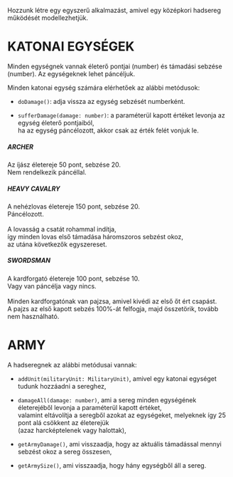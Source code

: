Hozzunk létre egy egyszerű alkalmazást, amivel egy középkori hadsereg működését modellezhetjük.

# KATONAI EGYSÉGEK

Minden egységnek vannak életerő pontjai (number) és támadási sebzése (number). Az egységeknek lehet páncéljuk.

Minden katonai egység számára elérhetőek az alábbi metódusok:

- `doDamage()`: adja vissza az egység sebzését numberként.

- `sufferDamage(damage: number)`: a paraméterül kapott értéket levonja az egység életerő pontjaiból,<br>
  ha az egység páncélozott, akkor csak az érték felét vonjuk le.

##### ARCHER

Az íjász életereje 50 pont, sebzése 20.<br>
Nem rendelkezik páncéllal.

##### HEAVY CAVALRY

A nehézlovas életereje 150 pont, sebzése 20.<br>
Páncélozott.<br>
<br>
A lovasság a csatát rohammal indítja,<br>
így minden lovas első támadása háromszoros sebzést okoz,<br>
az utána következők egyszereset.

##### SWORDSMAN

A kardforgató életereje 100 pont, sebzése 10.<br>
Vagy van páncélja vagy nincs.<br>
<br>
Minden kardforgatónak van pajzsa, amivel kivédi az első őt ért csapást.<br>
A pajzs az első kapott sebzés 100%-át felfogja, majd összetörik, tovább nem használható.<br>

# ARMY

A hadseregnek az alábbi metódusai vannak:

- `addUnit(militaryUnit: MilitaryUnit)`, amivel egy katonai egységet tudunk hozzáadni a sereghez,

- `damageAll(damage: number)`, ami a sereg minden egységének életerejéből levonja a paraméterül kapott értéket, <br>
  valamint eltávolítja a seregből azokat az egységeket, melyeknek így 25 pont alá csökkent az életerejük <br>
  (azaz harcképtelenek vagy halottak),

- `getArmyDamage()`, ami visszaadja, hogy az aktuális támadással mennyi sebzést okoz a sereg összesen,

- `getArmySize()`, ami visszaadja, hogy hány egységből áll a sereg.
